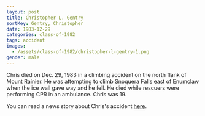 ```yaml
---
layout: post
title: Christopher L. Gentry
sortKey: Gentry, Christopher
date: 1983-12-29
categories: class-of-1982
tags: accident
images:
  - /assets/class-of-1982/christopher-l-gentry-1.png
gender: male
---
```

Chris died on Dec. 29, 1983 in a climbing accident on the north flank of Mount Rainier. He was attempting to climb Snoquera Falls east of Enumclaw when the ice wall gave way and he fell. He died while rescuers were performing CPR in an ambulance. Chris was 19.

You can read a news story about Chris's accident [here](https://news.google.com/newspapers?nid=1314&dat=19831230&id=F-IRAAAAIBAJ&sjid=5-4DAAAAIBAJ&pg=4857%2C7037490&fbclid=IwAR0SF7F9ogFawjNGrnXHSiAYgB18MgeQ1KcUH90prAqcq8p1XG1r9jdJA8w).